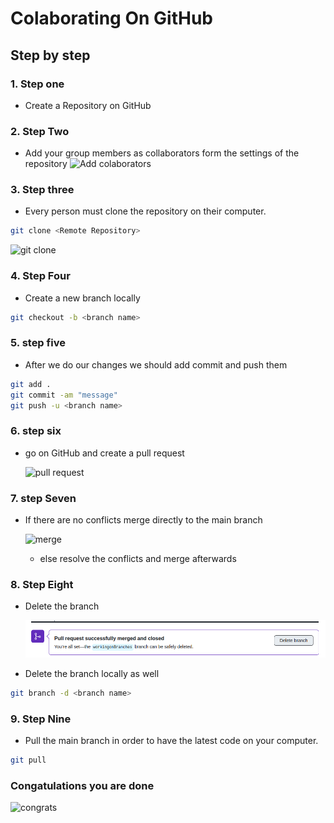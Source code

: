 # Colaborating On GitHub

## Step by step

### 1. Step one

- Create a Repository on GitHub

### 2. Step Two

- Add your group members as collaborators form the settings of the repository
  ![Add colaborators](https://i.stack.imgur.com/kQWeX.png)

### 3. Step three

- Every person must clone the repository on their computer.

```sh
git clone <Remote Repository>
```

![git clone](https://www.w3docs.com/uploads/media/default/0001/03/3f26b30cc1dbda3424ceef3ab4977149906a0c58.png)

### 4. Step Four

- Create a new branch locally

```sh
git checkout -b <branch name>
```

### 5. step five

- After we do our changes we should add commit and push them

```sh
git add .
git commit -am "message"
git push -u <branch name>
```

### 6. step six

- go on GitHub and create a pull request

  ![pull request](https://opensource.com/sites/default/files/uploads/open-a-pull-request_crop.png)

### 7. step Seven

- If there are no conflicts merge directly to the main branch


  ![merge](https://i.stack.imgur.com/RgWvA.png)

   - else resolve the conflicts and merge afterwards 


### 8. Step Eight

- Delete the branch

  ![delete](./assets/Screenshot%20from%202022-11-21%2017-10-22.png)

- Delete the branch locally as well

```sh
git branch -d <branch name>
```

### 9. Step Nine

- Pull the main branch in order to have the latest code on your computer.

```sh
git pull
```

### Congatulations you are done

![congrats](https://animalgiftclub-static.myshopblocks.com/images/2019/03/contain/256x256/ad91f89f14a43481e85fe0809ebd5b5e.jpg)
